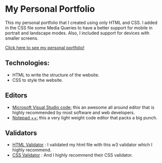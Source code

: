 # My Personal Portfolio 

This my personal portfolio that I created using only HTML and CSS. I added in the CSS file some Media Queries to have a better support for mobile in portrait and landscape modes. Also, I included support for devices with smaller screens.

[Click here to see my personal portfolio!]( https://muiasar-al-ani.github.io/personal-portfolio/ )

## Technologies:

* HTML to write the structure of the website.
* CSS to style the website.

##  Editors 

* [Microsoft Visual Studio code:]( https://visualstudio.microsoft.com/ ) this an awesome all around editor that is highly recommended by most software and web developers.
* [Notepad ++:]( https://notepad-plus-plus.org/downloads/ )  this a very light weight code editor that packs a big punch.

## Validators 

* [HTML Validator]( https://validator.w3.org/ ) : I validated my html file with this w3 validator  which I highly recommend. 
* [CSS Validator]( https://jigsaw.w3.org/css-validator/ ) : And I highly recommend their CSS validator.
